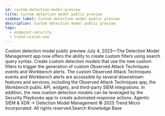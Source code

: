 ```yaml
---
id: custom-detection-model-preview
title: Custom detection model public preview
sidebar_label: Custom detection model public preview
description: Custom detection model public preview
tags:
  - endpoint-security
  - trend-vision-one
---
```


 Custom detection model public preview July 4, 2023—The Detection Model Management app now offers the ability to create custom filters using search query syntax. Create custom detection models that use the new custom filters to trigger the generation of custom Observed Attack Techniques events and Workbench alerts. The custom Observed Attack Techniques events and Workbench alerts are accessible by several downstream features and services, including the Observed Attack Techniques app, the Workbench public API, widgets, and third-party SIEM integrations. In addition, the new custom detection models can be leveraged by the Security Playbooks app to create automated response actions. Agentic SIEM & XDR → Detection Model Management © 2025 Trend Micro Incorporated. All rights reserved.Search Knowledge Base